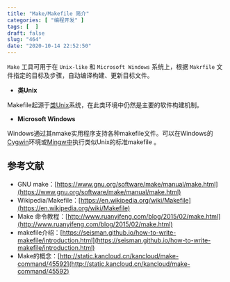 ```yaml
---
title: "Make/Makefile 简介"
categories: [ "编程开发" ]
tags: [  ]
draft: false
slug: "464"
date: "2020-10-14 22:52:50"
---
```


`Make` 工具可用于在 `Unix-like` 和 `Microsoft Windows` 系统上，根据 `Makrfile` 文件指定的目标及步骤，自动编译构建、更新目标文件。

- **类Unix**

Makefile起源于[类Unix](https://en.wikipedia.org/wiki/Unix-like)系统，在此类环境中仍然是主要的软件构建机制。

- **Microsoft Windows**

Windows通过其nmake实用程序支持各种makefile文件。可以在Windows的[Cygwin](https://en.wikipedia.org/wiki/Cygwin)环境或[Mingw中](https://en.wikipedia.org/wiki/Mingw)执行类似Unix的标准makefile 。

## 参考文献

- GNU make：[https://www.gnu.org/software/make/manual/make.html](https://www.gnu.org/software/make/manual/make.html)
- Wikipedia/Makefile：[https://en.wikipedia.org/wiki/Makefile](https://en.wikipedia.org/wiki/Makefile)
- Make 命令教程：[http://www.ruanyifeng.com/blog/2015/02/make.html](http://www.ruanyifeng.com/blog/2015/02/make.html)
- makefile介绍：[https://seisman.github.io/how-to-write-makefile/introduction.html](https://seisman.github.io/how-to-write-makefile/introduction.html)
- Make的概念：[http://static.kancloud.cn/kancloud/make-command/45592](http://static.kancloud.cn/kancloud/make-command/45592)